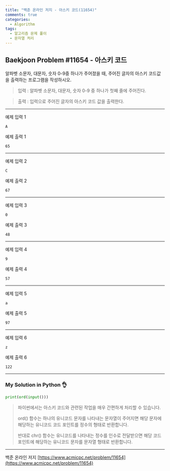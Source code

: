 ```yaml
---
title: "백준 온라인 저지 - 아스키 코드(11654)"
comments: true
categories:
  - Algorithm
tags:
  - 알고리즘 문제 풀이
  - 문자열 처리
---
```


## Baekjoon Problem #11654 - 아스키 코드

알파벳 소문자, 대문자, 숫자 0-9중 하나가 주어졌을 때, 주어진 글자의 아스키 코드값을 출력하는 프로그램을 작성하시오.

> 입력
> : 알파벳 소문자, 대문자, 숫자 0-9 중 하나가 첫째 줄에 주어진다.

> 출력
> : 입력으로 주어진 글자의 아스키 코드 값을 출력한다.

***
예제 입력 1
```
A
```

예제 출력 1
```
65
```
***
예제 입력 2
```
C
```

예제 출력 2
```
67
```
***
예제 입력 3
```
0
```

예제 출력 3
```
48
```
***
예제 입력 4
```
9
```

예제 출력 4
```
57
```
***
예제 입력 5
```
a
```

예제 출력 5
```
97
```
***
예제 입력 6
```
z
```

예제 출력 6
```
122
```

***
### My Solution in Python :ok_hand:

```python
print(ord(input()))
```

> 파이썬에서는 아스키 코드와 관련된 작업을 매우 간편하게 처리할 수 있습니다.
>
> ord() 함수는 하나의 유니코드 문자를 나타내는 문자열이 주어지면 해당 문자에 해당하는 유니코드 코드 포인트를 정수의 형태로 반환합니다.
>
> 반대로 chr() 함수는 유니코드를 나타내는 정수를 인수로 전달받으면 해당 코드 포인트에 해당하는 유니코드 문자를 문자열 형태로 반환합니다.

***
백준 온라인 저지 [https://www.acmicpc.net/problem/11654](https://www.acmicpc.net/problem/11654)
